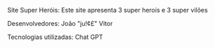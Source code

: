 Site Super Heróis:
Este site apresenta 3 super herois e 3 super vilões

Desenvolvedores:
João "ju!¢£" Vitor

Tecnologias utilizadas:
Chat GPT

